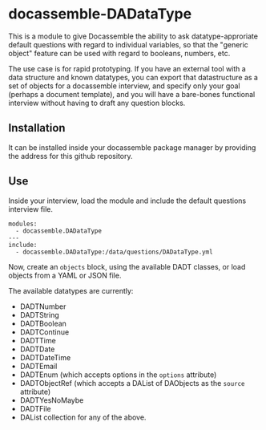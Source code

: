 # docassemble-DADataType

This is a module to give Docassemble the ability to ask datatype-approriate default questions
with regard to individual variables, so that the "generic object" feature can be used with
regard to booleans, numbers, etc.

The use case is for rapid prototyping. If you have an external tool with a data structure and known datatypes,
you can export that datastructure as a set of objects for a docassemble interview, and specify only
your goal (perhaps a document template), and you will have a bare-bones functional interview without
having to draft any question blocks.

## Installation

It can be installed inside your docassemble package manager by providing the address for this github repository.

## Use

Inside your interview, load the module and include the default questions interview file.

```
modules:
  - docassemble.DADataType
---
include:
  - docassemble.DADataType:/data/questions/DADataType.yml
```

Now, create an `objects` block, using the available DADT classes, or load objects from a YAML or JSON file.

The available datatypes are currently:

* DADTNumber
* DADTString
* DADTBoolean
* DADTContinue
* DADTTime
* DADTDate
* DADTDateTime
* DADTEmail
* DADTEnum (which accepts options in the `options` attribute)
* DADTObjectRef (which accepts a DAList of DAObjects as the `source` attribute)
* DADTYesNoMaybe
* DADTFile
* DAList collection for any of the above.